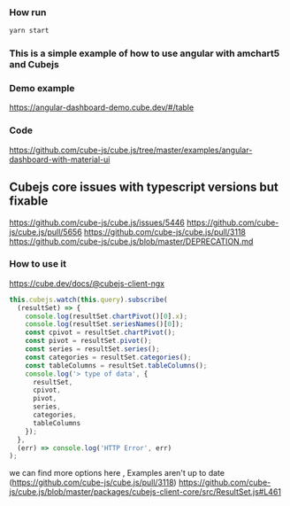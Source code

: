 ### How run

```bash
yarn start
```

### This is a simple example of how to use angular with amchart5 and Cubejs

### Demo example

https://angular-dashboard-demo.cube.dev/#/table

### Code

https://github.com/cube-js/cube.js/tree/master/examples/angular-dashboard-with-material-ui

## Cubejs core issues with typescript versions but fixable

https://github.com/cube-js/cube.js/issues/5446
https://github.com/cube-js/cube.js/pull/5656
https://github.com/cube-js/cube.js/pull/3118
https://github.com/cube-js/cube.js/blob/master/DEPRECATION.md

### How to use it

https://cube.dev/docs/@cubejs-client-ngx

```ts
this.cubejs.watch(this.query).subscribe(
  (resultSet) => {
    console.log(resultSet.chartPivot()[0].x);
    console.log(resultSet.seriesNames()[0]);
    const cpivot = resultSet.chartPivot();
    const pivot = resultSet.pivot();
    const series = resultSet.series();
    const categories = resultSet.categories();
    const tableColumns = resultSet.tableColumns();
    console.log('> type of data', {
      resultSet,
      cpivot,
      pivot,
      series,
      categories,
      tableColumns
    });
  },
  (err) => console.log('HTTP Error', err)
);
```

we can find more options here , Examples aren't up to date (https://github.com/cube-js/cube.js/pull/3118)
https://github.com/cube-js/cube.js/blob/master/packages/cubejs-client-core/src/ResultSet.js#L461
